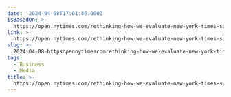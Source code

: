 ```yaml
---
date: '2024-04-08T17:01:46.000Z'
isBasedOn: >-
  https://open.nytimes.com/rethinking-how-we-evaluate-new-york-times-subscription-performance-eb5f3b251400?source=rss----51e1d1745b32---4
link: >-
  https://open.nytimes.com/rethinking-how-we-evaluate-new-york-times-subscription-performance-eb5f3b251400?source=rss----51e1d1745b32---4
slug: >-
  2024-04-08-httpsopennytimescomrethinking-how-we-evaluate-new-york-times-subscription-performance-eb5f3b251400sourcerss-51e1d1745b32-4
tags:
  - Business
  - Media
title: >-
  https://open.nytimes.com/rethinking-how-we-evaluate-new-york-times-subscription-performance-eb5f3b251400?source=rss----51e1d1745b32---4
---
```


